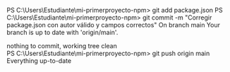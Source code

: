 PS C:\Users\Estudiante\mi-primerproyecto-npm> git add package.json
PS C:\Users\Estudiante\mi-primerproyecto-npm> git commit -m "Corregir package.json con autor válido y campos correctos"
On branch main
Your branch is up to date with 'origin/main'.

nothing to commit, working tree clean        
PS C:\Users\Estudiante\mi-primerproyecto-npm> git push origin main
Everything up-to-date
